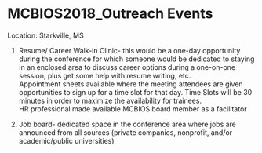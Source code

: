 # MCBIOS2018_Outreach Events
Location: Starkville, MS 

1) Resume/ Career Walk-in Clinic- this would be a one-day opportunity during the conference for which someone would be dedicated to staying in an enclosed area to discuss career options during a one-on-one session, plus get some help with resume writing, etc.  
Appointment sheets available where the meeting attendees are given opportunities to sign up for a time slot for that day.  Time Slots will be 30 minutes in order to maximize the availability for trainees.   
HR professional made available 
MCBIOS board member as a facilitator 

2) Job board- dedicated space in the conference area where jobs are announced from all sources (private companies, nonprofit, and/or academic/public universities)

